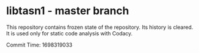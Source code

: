 # libtasn1 - master branch

This repository contains frozen state of the repository.
Its history is cleared. It is used only for static code
analysis with Codacy.

Commit Time: 1698319033